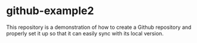 # github-example2
This repository is a demonstration of how to create a Github repository and properly set it up so that it can easily sync with its local version.
